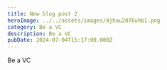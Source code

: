 ```yaml
---
title: New blog post 2
heroImage: ../../assets/images/4jhau2076uhb1.png
category: Be a VC
description: Be a VC
pubDate: 2024-07-04T15:17:00.000Z
---
```

Be a VC
